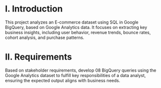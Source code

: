# **I. Introduction** #
This project analyzes an E-commerce dataset using SQL in Google BigQuery, based on Google Analytics data. It focuses on extracting key business insights, including user behavior, revenue trends, bounce rates, cohort analysis, and purchase patterns. 
# **II. Requirements** #
Based on stakeholder requirements, develop 08 BigQuery queries using the Google Analytics dataset to fulfill key responsibilities of a data analyst, ensuring the expected output aligns with business needs.
